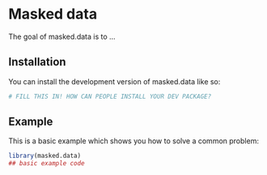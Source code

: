 
<!-- README.md is generated from README.Rmd. Please edit that file -->

# Masked data

<!-- badges: start -->
<!-- badges: end -->

The goal of masked.data is to …

## Installation

You can install the development version of masked.data like so:

``` r
# FILL THIS IN! HOW CAN PEOPLE INSTALL YOUR DEV PACKAGE?
```

## Example

This is a basic example which shows you how to solve a common problem:

``` r
library(masked.data)
## basic example code
```
